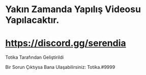 # Yakın Zamanda Yapılış Videosu Yapılacaktır.
# https://discord.gg/serendia
Totika Tarafından Geliştirildi

Bir Sorun Çıktıysa Bana Ulaşabilirsiniz: Totika.#9999
